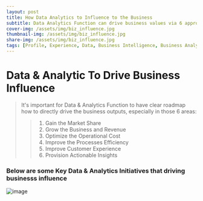 ```yaml
---
layout: post
title: How Data Analytics to Influence to the Business
subtitle: Data Analytics Function can drive business values via 6 approaches.
cover-img: /assets/img/biz_influence.jpg
thumbnail-img: /assets/img/biz_influence.jpg
share-img: /assets/img/biz_influence.jpg
tags: [Profile, Experience, Data, Business Intelligence, Business Analytics, Machine Learning]
---
```


# Data & Analytic To Drive Business Influence
> It's important for Data & Analytics Function to have clear roadmap how to directly drive the business outputs, especially in those 6 areas:
>> 1. Gain the Market Share
>> 2. Grow the Business and Revenue
>> 3. Optimize the Operational Cost
>> 4. Improve the Processes Efficiency
>> 5. Improve Customer Experience
>> 6. Provision Actionable Insights

### Below are some Key Data & Analytics Initiatives that driving businesss influence
![image](https://user-images.githubusercontent.com/23344558/153520737-19a39bdf-1302-406f-a41e-a04b76bcb522.png)
